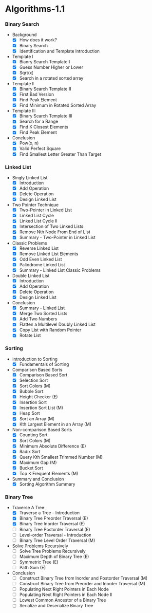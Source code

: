 # Algorithms-1.1

### Binary Search

* Background
    - [x] How does it work?
    - [x] Binary Search
    - [x] Identification and Template Introduction
    
* Template I
    - [x] Bianry Search Template I
    - [x] Guess Number Higher or Lower
    - [x] Sqrt(x)
    - [x] Search in a rotated sorted array

* Template II
    - [x] Binary Search Template II
    - [x] First Bad Version
    - [x] Find Peak Element
    - [x] Find Minimum in Rotated Sorted Array

* Template III
  - [x] Binary Search Template III
  - [x] Search for a Range
  - [x] Find K Closest Elements
  - [x] Find Peak Element

* Conclusion
  - [x] Pow(x, n)
  - [x] Valid Perfect Square
  - [x] Find Smallest Letter Greater Than Target

### Linked List

* Singly Linked List
  - [x] Introduction
  - [x] Add Operation
  - [x] Delete Operation
  - [x] Design Linked List

* Two Pointer Technique
  - [x] Two-Pointer in Linked List
  - [x] Linked List Cycle
  - [x] Linked List Cycle II
  - [x] Intersection of Two Linked Lists
  - [x] Remove Nth Node From End of List
  - [x] Summary - Two-Pointer in Linked List

* Classic Problems
  - [x] Reverse Linked List
  - [x] Remove Linked List Elements
  - [x] Odd Even Linked List
  - [x] Palindrome Linked List
  - [x] Summary - Linked List Classic Problems

* Double Linked List
  - [x] Introduction
  - [x] Add Operation
  - [x] Delete Operation
  - [x] Design Linked List

* Conclusion
  - [x] Summary - Linked List
  - [x] Merge Two Sorted Lists
  - [x] Add Two Numbers
  - [x] Flatten a Multilevel Doubly Linked List
  - [x] Copy List with Random Pointer
  - [x] Rotate List

### Sorting

* Introduction to Sorting
  - [x] Fundamentals of Sorting

* Comparison Based Sorts
  - [x] Comparison Based Sort
  - [x] Selection Sort 
  - [x] Sort Colors (M)
  - [x] Bubble Sort
  - [x] Height Checker (E)
  - [x] Insertion Sort
  - [x] Insertion Sort List (M)
  - [x] Heap Sort
  - [x] Sort an Array (M)
  - [x] Kth Largest Element in an Array (M)

* Non-comparison Based Sorts
  - [x] Counting Sort
  - [x] Sort Colors (M)
  - [x] Minimum Absolute Difference (E)
  - [x] Radix Sort
  - [x] Query Kth Smallest Trimmed Number (M)
  - [x] Maximum Gap (M)
  - [x] Bucket Sort 
  - [x] Top K Frequent Elements (M)

* Summary and Conclusion
  - [x] Sorting Algorithm Summary

### Binary Tree

* Traverse A Tree
  - [x] Traverse a Tree - Introduction
  - [x] Binary Tree Preorder Traversal (E)
  - [x] Binary Tree Inorder Traversal (E)
  - [ ] Binary Tree Postorder Traversal (E)
  - [ ] Level-order Traversal - Introduction
  - [ ] Binary Tree Level Order Traversal (M)

* Solve Problems Recursively
  - [ ] Solve Tree Problems Recursively
  - [ ] Maximum Depth of Binary Tree (E)
  - [ ] Symmetric Tree (E)
  - [ ] Path Sum (E)

* Conclusion
  - [ ] Construct Binary Tree from Inorder and Postorder Traversal (M)
  - [ ] Construct Binary Tree from Preorder and Inorder Traversal (M)
  - [ ] Populating Next Right Pointers in Each Node 
  - [ ] Populating Next Right Pointers in Each Node II
  - [ ] Lowest Common Ancestor of a Binary Tree
  - [ ] Serialize and Deserialize Binary Tree
